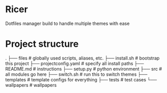 # Ricer

Dotfiles manager build to handle multiple themes with ease

# Project structure
.
├── files                   # globally used scripts, aliases, etc.
├── install.sh              # bootstrap this project
├── projectconfig.yaml      # specify all install paths
├── README.md               # instructions
├── setup.py                # python environment
├── src                     # all modules go here
├── switch.sh               # run this to switch themes
├── templates               # template configs for everything
├── tests                   # test cases
└── wallpapers              # wallpapers
